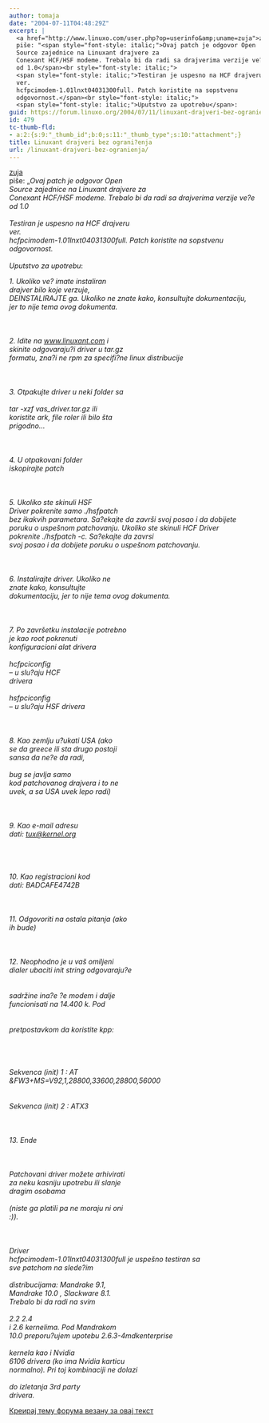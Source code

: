 ```yaml
---
author: tomaja
date: "2004-07-11T04:48:29Z"
excerpt: |
  <a href="http://www.linuxo.com/user.php?op=userinfo&amp;uname=zuja">zuja</a>
  piše: "<span style="font-style: italic;">Ovaj patch je odgovor Open
  Source zajednice na Linuxant drajvere za
  Conexant HCF/HSF modeme. Trebalo bi da radi sa drajverima verzije ve?e
  od 1.0</span><br style="font-style: italic;">
  <span style="font-style: italic;">Testiran je uspesno na HCF drajveru
  ver.
  hcfpcimodem-1.01lnxt04031300full. Patch koristite na sopstvenu
  odgovornost.</span><br style="font-style: italic;">
  <span style="font-style: italic;">Uputstvo za upotrebu</span>:
guid: https://forum.linuxo.org/2004/07/11/linuxant-drajveri-bez-ogranienja/
id: 479
tc-thumb-fld:
- a:2:{s:9:"_thumb_id";b:0;s:11:"_thumb_type";s:10:"attachment";}
title: Linuxant drajveri bez ograni?enja
url: /linuxant-drajveri-bez-ogranienja/
---
```

[zuja](http://www.linuxo.com/user.php?op=userinfo&uname=zuja)  
piše: &#8222;<span style="font-style: italic;">Ovaj patch je odgovor Open<br /> Source zajednice na Linuxant drajvere za<br /> Conexant HCF/HSF modeme. Trebalo bi da radi sa drajverima verzije ve?e<br /> od 1.0</span><br style="font-style: italic;" />  
<span style="font-style: italic;">Testiran je uspesno na HCF drajveru<br /> ver.<br /> hcfpcimodem-1.01lnxt04031300full. Patch koristite na sopstvenu<br /> odgovornost.</span><br style="font-style: italic;" />  
<span style="font-style: italic;">Uputstvo za upotrebu</span>:<!--break-->

<span style="font-style: italic;">1. Ukoliko ve? imate instaliran<br /> drajver bilo koje verzuje,<br /> DEINSTALIRAJTE ga. Ukoliko ne znate kako, konsultujte dokumentaciju,<br /> jer to nije tema ovog dokumenta. </span><br style="font-style: italic;" />  
<br style="font-style: italic;" />  
<span style="font-style: italic;">2. Idite na www.linuxant.com i<br /> skinite odgovaraju?i driver u tar.gz<br /> formatu, zna?i ne rpm za specifi?ne linux distribucije</span><br
style="font-style: italic;" />  
<br style="font-style: italic;" />  
<span style="font-style: italic;">3. Otpakujte driver u neki folder sa</span><br
style="font-style: italic;" />  
<span style="font-style: italic;">tar -xzf vas_driver.tar.gz ili<br /> koristite ark, file roler ili bilo šta<br /> prigodno&#8230;</span><br style="font-style: italic;" />  
<br style="font-style: italic;" />  
<span style="font-style: italic;">4. U otpakovani folder<br /> iskopirajte patch </span><br
style="font-style: italic;" />  
<br style="font-style: italic;" />  
<span style="font-style: italic;">5. Ukoliko ste skinuli HSF<br /> Driver pokrenite samo ./hsfpatch<br /> bez ikakvih parametara. Sa?ekajte da završi svoj posao i da dobijete<br /> poruku o uspešnom patchovanju. Ukoliko ste skinuli HCF Driver<br /> pokrenite ./hsfpatch -c. Sa?ekajte da zavrsi<br /> svoj posao i da dobijete poruku o uspešnom patchovanju.</span><br
style="font-style: italic;" />  
<br style="font-style: italic;" />  
<span style="font-style: italic;">6. Instalirajte driver. Ukoliko ne<br /> znate kako, konsultujte<br /> dokumentaciju, jer to nije tema ovog dokumenta. </span><br
style="font-style: italic;" />  
<br style="font-style: italic;" />  
<span style="font-style: italic;">7. Po završetku instalacije potrebno<br /> je kao root pokrenuti<br /> konfiguracioni alat drivera</span><br style="font-style: italic;" />  
    <span style="font-style: italic;">hcfpciconfig<br /> &#8211; u slu?aju HCF<br /> drivera </span><br style="font-style: italic;" />  
    <span style="font-style: italic;">hsfpciconfig<br /> &#8211; u slu?aju HSF drivera</span><br style="font-style: italic;" />  
<br style="font-style: italic;" />  
<span style="font-style: italic;">8. Kao zemlju u?ukati USA (ako<br /> se da greece ili sta drugo postoji<br /> sansa da ne?e da radi,</span><br style="font-style: italic;" />  
    <span style="font-style: italic;">bug se javlja samo<br /> kod patchovanog drajvera i to ne<br /> uvek, a sa USA uvek lepo radi)</span><br style="font-style: italic;" />  
<br style="font-style: italic;" />  
<span style="font-style: italic;">9. Kao e-mail adresu<br /> dati: tux@kernel.org<br /> </span><br style="font-style: italic;" />  
<br style="font-style: italic;" />  
<span style="font-style: italic;">10. Kao registracioni kod<br /> dati: BADCAFE4742B</span><br style="font-style: italic;" />  
<br style="font-style: italic;" />  
<span style="font-style: italic;">11. Odgovoriti na ostala pitanja (ako<br /> ih bude)</span><br style="font-style: italic;" />  
<br style="font-style: italic;" />  
<span style="font-style: italic;">12. Neophodno je u vaš omiljeni<br /> dialer ubaciti init string odgovaraju?e</span><br
style="font-style: italic;" />  
<span style="font-style: italic;"><br /> sadržine ina?e ?e modem i dalje<br /> funcionisati na 14.400 k. Pod </span><br style="font-style: italic;" />  
<span style="font-style: italic;"><br /> pretpostavkom da koristite kpp:</span><br style="font-style: italic;" />  
<br style="font-style: italic;" />  
<span style="font-style: italic;"><br /> Sekvenca (init) 1 : AT<br /> &FW3+MS=V92,1,28800,33600,28800,56000 </span><br
style="font-style: italic;" />  
<span style="font-style: italic;"><br /> Sekvenca (init) 2 : ATX3</span><br style="font-style: italic;" />  
<br style="font-style: italic;" />  
<span style="font-style: italic;">13. Ende</span><br
style="font-style: italic;" />  
<br style="font-style: italic;" />  
<span style="font-style: italic;">Patchovani driver možete arhivirati<br /> za neku kasniju upotrebu ili slanje<br /> dragim osobama</span><br style="font-style: italic;" />  
<span style="font-style: italic;">(niste ga platili pa ne moraju ni oni<br /> :)).</span><br style="font-style: italic;" />  
<br style="font-style: italic;" />  
  <span style="font-style: italic;">Driver<br /> hcfpcimodem-1.01lnxt04031300full je uspešno testiran sa<br /> sve patchom na slede?im </span><br style="font-style: italic;" />  
  <span style="font-style: italic;">distribucijama: Mandrake 9.1,<br /> Mandrake 10.0 , Slackware 8.1.<br /> Trebalo bi da radi na svim</span><br style="font-style: italic;" />  
  <span style="font-style: italic;">2.2 2.4<br /> i 2.6 kernelima. Pod Mandrakom<br /> 10.0 preporu?ujem upotebu 2.6.3-4mdkenterprise</span><br
style="font-style: italic;" />  
  <span style="font-style: italic;">kernela kao i Nvidia<br /> 6106 drivera (ko ima Nvidia karticu<br /> normalno). Pri toj kombinaciji ne dolazi</span><br
style="font-style: italic;" />  
  <span style="font-style: italic;">do izletanja 3rd party<br /> drivera. </span>

[Креирај тему форума везану за овај текст](https://linuxo.org/nova-tema-na-forumu/?se_pid=479)